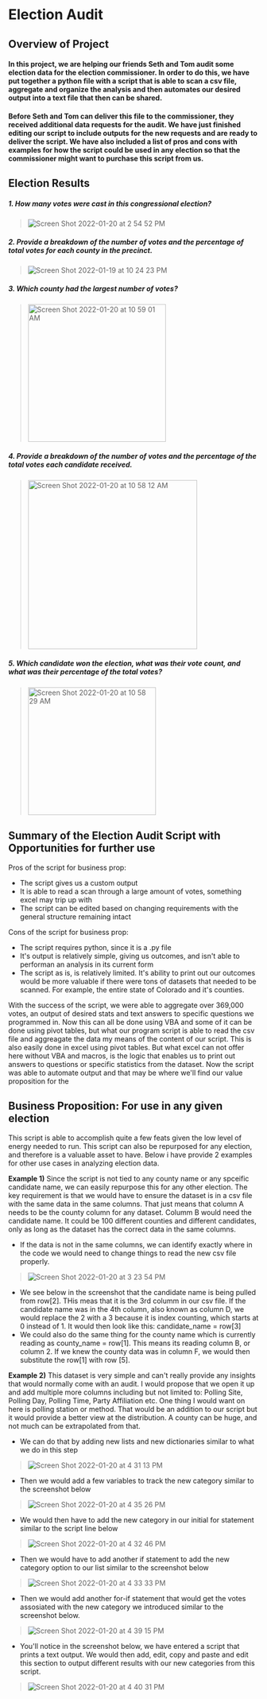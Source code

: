 # **Election Audit**

## **Overview of Project**

#### In this project, we are helping our friends Seth and Tom audit some election data for the election commissioner. In order to do this, we have put together a python file with a script that is able to scan a csv file, aggregate and organize the analysis and then automates our desired output into a text file that then can be shared.
#### Before Seth and Tom can deliver this file to the commissioner, they received additional data requests for the audit. We have just finished editing our script to include outputs for the new requests and are ready to deliver the script. We have also included a list of pros and cons with examples for how the script could be used in any election so that the commissioner might want to purchase this script from us.

## **Election Results**

##### 1. How many votes were cast in this congressional election?
> ![Screen Shot 2022-01-20 at 2 54 52 PM](https://user-images.githubusercontent.com/95602006/150420707-309a2305-ba19-458a-94a6-e40d48daeb02.png)
##### 2. Provide a breakdown of the number of votes and the percentage of total votes for each county in the precinct.
> ![Screen Shot 2022-01-19 at 10 24 23 PM](https://user-images.githubusercontent.com/95602006/150273161-f6f563e6-e0f7-4ef7-b7b7-99ade7154ad8.png)
##### 3. Which county had the largest number of votes?
> <img width="277" alt="Screen Shot 2022-01-20 at 10 59 01 AM" src="https://user-images.githubusercontent.com/95602006/150385809-05bae2ad-5dcc-4bcd-953a-c655bcba453e.png">
##### 4. Provide a breakdown of the number of votes and the percentage of the total votes each candidate received.
> <img width="340" alt="Screen Shot 2022-01-20 at 10 58 12 AM" src="https://user-images.githubusercontent.com/95602006/150385680-38d3cda4-2049-4961-80ed-eef086cc2ad0.png">
##### 5. Which candidate won the election, what was their vote count, and what was their percentage of the total votes?
> <img width="257" alt="Screen Shot 2022-01-20 at 10 58 29 AM" src="https://user-images.githubusercontent.com/95602006/150385724-ce842b9d-1e4e-41be-ab1c-e90fde935526.png">


## **Summary of the Election Audit Script with Opportunities for further use**

Pros of the script for business prop:
* The script gives us a custom output 
* It is able to read a scan through a large amount of votes, something excel may trip up with
* The script can be edited based on changing requirements with the general structure remaining intact

Cons of the script for business prop:
* The script requires python, since it is a .py file
* It's output is relatively simple, giving us outcomes, and isn't able to performan an analysis in its current form
* The script as is, is relatively limited. It's ability to print out our outcomes would be more valuable if there were tons of datasets that needed to be scanned. For example, the entire state of Colorado and it's counties.

With the success of the script, we were able to aggregate over 369,000 votes, an output of desired stats and text answers to specific questions we programmed in. Now this can all be done using VBA and some of it can be done using pivot tables, but what our program script is able to read the csv file and aggreagate the data my means of the content of our script. This is also easily done in excel using pivot tables. But what excel can not offer here without VBA and macros, is the logic that enables us to print out answers to questions or specific statistics from the dataset. Now the script was able to automate output and that may be where we'll find our value proposition for the

## Business Proposition: For use in any given election
This script is able to accomplish quite a few feats given the low level of energy needed to run. This script can also be repurposed for any election, and therefore is a valuable asset to have. Below i have provide 2 examples for other use cases in analyzing election data.

**Example 1)** Since the script is not tied to any county name or any spceific candidate name, we can easily repurpose this for any other election. The key requirement is that we would have to ensure the dataset is in a csv file with the same data in the same columns. That just means that column A needs to be the county column for any dataset. Columm B would need the candidate name. It could be 100 different counties and different candidates, only as long as the dataset has the correct data in the same columns.
  * If the data is not in the same columns, we can identify exactly where in the code we would need to change things to read the new csv file properly. 
> ![Screen Shot 2022-01-20 at 3 23 54 PM](https://user-images.githubusercontent.com/95602006/150424345-6e7383a4-3681-481e-9d7e-7d92c6fa7de9.png)
  * We see below in the screenshot that the candidate name is being pulled from row[2]. THis meas that it is the 3rd columm in our csv file. If the candidate name was in the 4th column, also known as column D, we would replace the 2 with a 3 because it is index counting, which starts at 0 instead of 1. It would then look like this: candidate_name = row[3]
  * We could also do the same thing for the county name which is currently reading as county_name = row[1]. This means its reading column B, or column 2. If we knew the county data was in column F, we would then substitute the row[1] with row [5].
  

**Example 2)** This dataset is very simple and can't really provide any insights that would normally come with an audit. I would propose that we open it up and add multiple more columns including but not limited to: Polling Site, Polling Day, Polling Time, Party Affiliation etc. One thing I would want on here is polling station or method. That would be an addition to our script but it would provide a better view at the distribution. A county can be huge, and not much can be extrapolated from that.
  * We can do that by adding new lists and new dictionaries similar to what we do in this step
> ![Screen Shot 2022-01-20 at 4 31 13 PM](https://user-images.githubusercontent.com/95602006/150432591-5c1ecc71-32d9-4fc6-b008-3cde2ac032e0.png)
  * Then we would add a few variables to track the new category similar to the screenshot below
> ![Screen Shot 2022-01-20 at 4 35 26 PM](https://user-images.githubusercontent.com/95602006/150433025-93f530e9-46f4-4e21-bb10-92de5fd7cd8e.png)
  * We would then have to add the new category in our initial for statement similar to the script line below 
> ![Screen Shot 2022-01-20 at 4 32 46 PM](https://user-images.githubusercontent.com/95602006/150432744-ec0c0d97-434d-4e10-a782-08203938d290.png)
  * Then we would have to add another if statement to add the new category option to our list similar to the screenshot below
> ![Screen Shot 2022-01-20 at 4 33 33 PM](https://user-images.githubusercontent.com/95602006/150432822-2a548934-6f93-4675-a74e-6109e860f07e.png)
  * Then we would add another for-if statement that would get the votes assosiated with the new category we introduced similar to the screenshot below.
> ![Screen Shot 2022-01-20 at 4 39 15 PM](https://user-images.githubusercontent.com/95602006/150433428-22b886bb-07f9-42f2-9c23-5c988abe0c31.png)
  * You'll notice in the screenshot below, we have entered a script that prints a text output. We would then add, edit, copy and paste and edit this section to output different results with our new categories from this script.
> ![Screen Shot 2022-01-20 at 4 40 31 PM](https://user-images.githubusercontent.com/95602006/150433579-d521be83-ebcf-46b7-8790-8f1a95050ad4.png)



